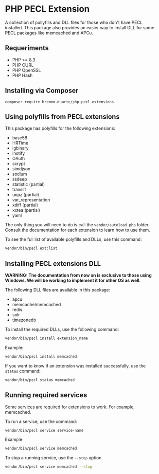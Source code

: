 # PHP PECL Extension

A collection of pollyfills and DLL files for those who don't have PECL installed. This package also provides an easier way to install DLL for some PECL packages like memcached and APCu.

## Requeriments

- PHP >= 8.3
- PHP CURL
- PHP OpenSSL
- PHP Hash

## Installing via Composer

```
composer require brenno-duarte/php-pecl-extensions
```

## Using polyfills from PECL extensions

This package has polyfills for the following extensions:

- base58
- HRTime
- igbinary
- inotify
- OAuth
- scrypt
- simdjson
- sodium
- ssdeep
- statistic (partial)
- translit
- uopz (partial)
- var_representation
- xdiff (partial)
- xxtea (partial)
- yaml

The only thing you will need to do is call the `vendor/autoload.php` folder. Consult the documentation for each extension to learn how to use them.

To see the full list of available polyfills and DLLs, use this command:

```bash
vendor/bin/pecl ext:list
```

## Installing PECL extensions DLL

**WARNING: The documentation from now on is exclusive to those using Windows. We will be working to implement it for other OS as well.**

The following DLL files are available in this package:

- apcu
- memcache/memcached
- redis
- solr
- timezonedb

To install the required DLLs, use the following command:

```bash
vendor/bin/pecl install extension_name
```

Example:

```bash
vendor/bin/pecl install memcached
```

If you want to know if an extension was installed successfully, use the `status` command:

```bash
vendor/bin/pecl status memcached
```

## Running required services

Some services are required for extensions to work. For example, memcached.

To run a service, use the command:

```bash
vendor/bin/pecl service service-name
```

Example

```bash
vendor/bin/pecl service memcached
```

To stop a running service, use the `--stop` option.

```bash
vendor/bin/pecl service memcached --stop
```